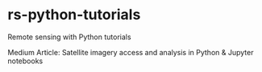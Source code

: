 # rs-python-tutorials
Remote sensing with Python tutorials

Medium Article:  Satellite imagery access and analysis in Python & Jupyter notebooks 


